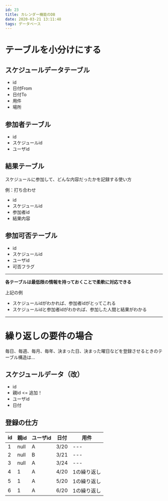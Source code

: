```yaml
---
id: 23
title: カレンダー機能のDB
date: 2020-03-21 13:11:48
tags: データベース
---
```


# テーブルを小分けにする

## スケジュールデータテーブル

- id
- 日付From
- 日付To
- 用件
- 場所

## 参加者テーブル

- id
- スケジュールid
- ユーザid

## 結果テーブル

スケジュールに参加して、どんな内容だったかを記録する使い方

例：打ち合わせ

- id
- スケジュールid
- 参加者id
- 結果内容

## 参加可否テーブル

- id
- スケジュールid
- ユーザid
- 可否フラグ

---

**各テーブルは最低限の情報を持っておくことで柔軟に対応できる**

上記の例

- スケジュールidがわかれば、参加者idがとってこれる
- スケジュールidと参加者idがわかれば、参加した人間と結果がわかる

---

# 繰り返しの要件の場合

毎日、毎週、毎月、毎年、決まった日、決まった曜日などを登録させるときのテーブル構造は...

## スケジュールデータ（改）

- id
- 親id <= 追加！
- ユーザid
- 日付

## 登録の仕方

| id  | 親id | ユーザid | 日付 | 用件        |
| --- | ---- | -------- | ---- | ----------- |
| 1   | null | A        | 3/20 | ---         |
| 2   | null | B        | 3/21 | ---         |
| 3   | null | A        | 3/24 | ---         |
| 4   | 1    | A        | 4/20 | 1の繰り返し |
| 5   | 1    | A        | 5/20 | 1の繰り返し |
| 6   | 1    | A        | 6/20 | 1の繰り返し |
